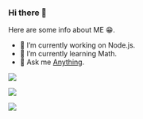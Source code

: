 ### Hi there 👋


Here are some info about ME 😁.

- 🔭 I’m currently working on Node.js.
- 🌱 I’m currently learning Math.
- 💬 Ask me [Anything](mailto:lhxone@outlook.com).



![](https://github-readme-stats.vercel.app/api?username=lhxone&show_icons=true&theme=radical)

![](https://github-readme-stats.anuraghazra1.vercel.app/api/top-langs/?username=lhxone&layout=compact&theme=radical)

![](https://github-readme-stats.anuraghazra1.vercel.app/api/pin/?username=lhxone&repo=lhxone.github.io&theme=radical)
